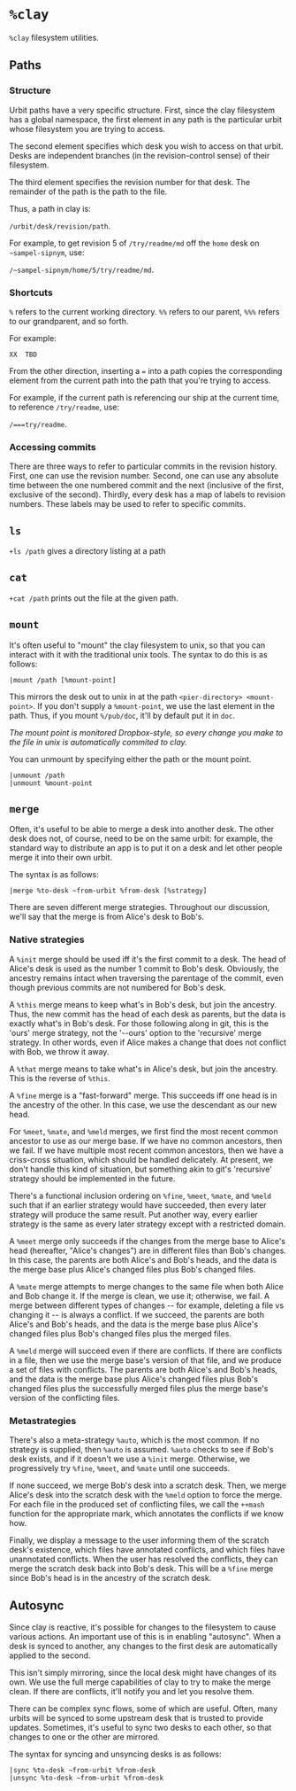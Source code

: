 `%clay` 
========

`%clay` filesystem utilities.

## Paths

### Structure

Urbit paths have a very specific structure. First, since the clay
filesystem has a global namespace, the first element in any path
is the particular urbit whose filesystem you are trying to
access.

The second element specifies which desk you wish to access on
that urbit. Desks are independent branches (in the
revision-control sense) of their filesystem.  

The third element specifies the revision number for that
desk.  The remainder of the path is the path to the file.

Thus, a path in clay is:

`/urbit/desk/revision/path`.  

For example, to get revision 5 of `/try/readme/md` off the `home`
desk on `~sampel-sipnym`, use:

`/~sampel-sipnym/home/5/try/readme/md`.

### Shortcuts

`%` refers to the current working
directory.  `%%` refers to our parent, `%%%` refers to our
grandparent, and so forth.

For example:

    XX  TBD


From the other direction, inserting a `=` into a path copies the
corresponding element from the current path into the path that
you're trying to access.

For example, if the current path is referencing our ship at the
current time, to reference `/try/readme`, use:

`/===try/readme`.


### Accessing commits

There are three ways to refer to particular commits in the
revision history.  First, one can use the revision number.
Second, one can use any absolute time between the one numbered
commit and the next (inclusive of the first, exclusive of the
second). Thirdly, every desk has a map of labels to revision
numbers. These labels may be used to refer to specific commits.


## `ls` 

`+ls /path` gives a directory listing at a path 

## `cat`

`+cat /path`
prints out the file at the given path.

## `mount`

It's often useful to "mount" the clay filesystem to unix, so that
you can interact with it with the traditional unix tools.  The
syntax to do this is as follows:

    |mount /path [%mount-point]

This mirrors the desk out to unix in at the path
`<pier-directory> <mount-point>`.  If you don't supply a
`%mount-point`, we use the last element in the path.  Thus, if
you mount `%/pub/doc`, it'll by default put it in `doc`.

*The mount point is monitored Dropbox-style, so every change you
make to the file in unix is automatically commited to clay.*

You can unmount by specifying either the path or the mount point.

    |unmount /path
    |unmount %mount-point

## `merge`

Often, it's useful to be able to merge a desk into another desk.
The other desk does not, of course, need to be on the same urbit:
for example, the standard way to distribute an app is to put it
on a desk and let other people merge it into their own urbit.

The syntax is as follows:

    |merge %to-desk ~from-urbit %from-desk [%strategy]

There are seven different merge strategies.  Throughout our
discussion, we'll say that the merge is from Alice's desk to
Bob's.

###  Native strategies

A `%init` merge should be used iff it's the first commit to a
desk.  The head of Alice's desk is used as the number 1 commit to
Bob's desk. Obviously, the ancestry remains intact when
traversing the parentage of the commit, even though previous
commits are not numbered for Bob's desk.

A `%this` merge means to keep what's in Bob's desk, but join the
ancestry. Thus, the new commit has the head of each desk as
parents, but the data is exactly what's in Bob's desk. For those
following along in git, this is the 'ours' merge strategy, not
the '--ours' option to the 'recursive' merge strategy. In other
words, even if Alice makes a change that does not conflict with
Bob, we throw it away.

A `%that` merge means to take what's in Alice's desk, but join
the ancestry. This is the reverse of `%this`.

A `%fine` merge is a "fast-forward" merge. This succeeds iff one
head is in the ancestry of the other. In this case, we use the
descendant as our new head.

For `%meet`, `%mate`, and `%meld` merges, we first find the most
recent common ancestor to use as our merge base. If we have no
common ancestors, then we fail. If we have multiple most
recent common ancestors, then we have a criss-cross situation,
which should be handled delicately. At present, we don't handle
this kind of situation, but something akin to git's 'recursive'
strategy should be implemented in the future.

There's a functional inclusion ordering on `%fine`, `%meet`,
`%mate`, and `%meld` such that if an earlier strategy would have
succeeded, then every later strategy will produce the same
result. Put another way, every earlier strategy is the same as
every later strategy except with a restricted domain.

A `%meet` merge only succeeds if the changes from the merge base
to Alice's head (hereafter, "Alice's changes") are in different
files than Bob's changes. In this case, the parents are both
Alice's and Bob's heads, and the data is the merge base plus
Alice's changed files plus Bob's changed files.

A `%mate` merge attempts to merge changes to the same file when
both Alice and Bob change it. If the merge is clean, we use it;
otherwise, we fail. A merge between different types of changes --
for example, deleting a file vs changing it -- is always a
conflict. If we succeed, the parents are both Alice's and Bob's
heads, and the data is the merge base plus Alice's changed files
plus Bob's changed files plus the merged files.

A `%meld` merge will succeed even if there are conflicts. If
there are conflicts in a file, then we use the merge base's
version of that file, and we produce a set of files with
conflicts. The parents are both Alice's and Bob's heads, and the
data is the merge base plus Alice's changed files plus Bob's
changed files plus the successfully merged files plus the merge
base's version of the conflicting files.

###  Metastrategies

There's also a meta-strategy `%auto`, which is the most common.
If no strategy is supplied, then `%auto` is assumed.  `%auto`
checks to see if Bob's desk exists, and if it doesn't we use a
`%init` merge.  Otherwise, we progressively try `%fine`,
`%meet`, and `%mate` until one succeeds.

If none succeed, we merge Bob's desk into a scratch desk.  Then,
we merge Alice's desk into the scratch desk with the `%meld`
option to force the merge. For each file in the produced set of
conflicting files, we call the `++mash` function for the
appropriate mark, which annotates the conflicts if we know how.

Finally, we display a message to the user informing them of the
scratch desk's existence, which files have annotated conflicts,
and which files have unannotated conflicts. When the user has
resolved the conflicts, they can merge the scratch desk back into
Bob's desk. This will be a `%fine` merge since Bob's head is in
the ancestry of the scratch desk.

## Autosync

Since clay is reactive, it's possible for changes to the
filesystem to cause various actions.  An important use of this is
in enabling "autosync".  When a desk is synced to another, any
changes to the first desk are automatically applied to the
second.

This isn't simply mirroring, since the local desk might have
changes of its own.  We use the full merge capabilities of clay
to try to make the merge clean.  If there are conflicts, it'll
notify you and let you resolve them.

There can be complex sync flows, some of which are useful.
Often, many urbits will be synced to some upstream desk that is
trusted to provide updates.  Sometimes, it's useful to sync two
desks to each other, so that changes to one or the other are
mirrored.

The syntax for syncing and unsyncing desks is as follows:

    |sync %to-desk ~from-urbit %from-desk
    |unsync %to-desk ~from-urbit %from-desk